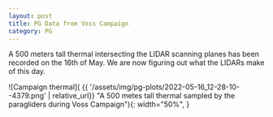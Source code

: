 ```yaml
---
layout: post
title: PG Data from Voss Campaign
category: PG
---
```


A 500 meters tall thermal intersecting the LIDAR scanning planes has been recorded on the 16th of May. We are now figuring out what the LIDARs make of this day.

![Campaign thermal]( {{ '/assets/img/pg-plots/2022-05-16_12-28-10--4379.png' | relative_url}} "A 500 metes tall thermal sampled by the paragliders during Voss Campaign"){: width="50%", }
